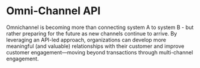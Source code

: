 # Omni-Channel API

Omnichannel is becoming more than connecting system A to system B - but rather preparing for the future as new channels continue to arrive. By leveraging an API-led approach, organizations can develop more meaningful (and valuable) relationships with their customer and improve customer engagement—moving beyond transactions through multi-channel engagement.
